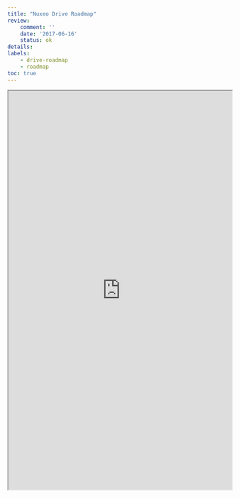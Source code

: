 ```yaml
---
title: "Nuxeo Drive Roadmap"
review:
    comment: ''
    date: '2017-06-16'
    status: ok
details:
labels:
    - drive-roadmap
    - roadmap
toc: true
---
```


<iframe src="https://ext.prodpad.com/ext/roadmap/a0eff4a118a6025207fcb52c550a9f369e848887" height="900" width="100%"></iframe>
